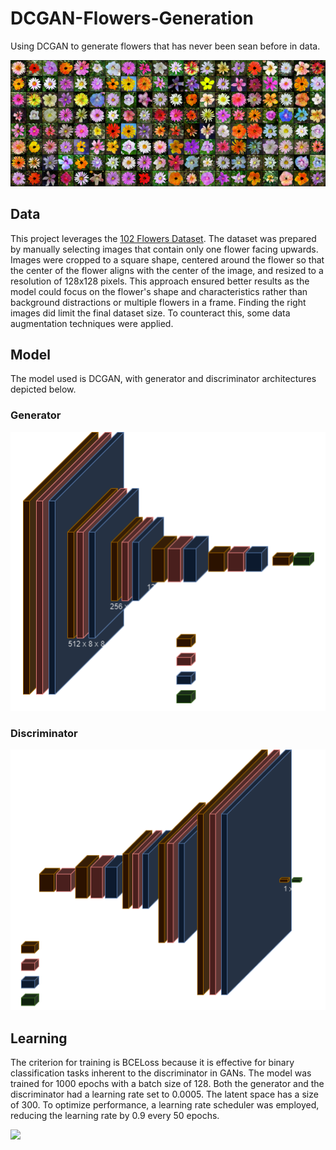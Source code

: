 # DCGAN-Flowers-Generation
Using DCGAN to generate flowers that has never been sean before in data.

![](https://github.com/OlaPietka/DCGAN-Flowers-Generation/blob/main/data/garden.png)

## Data
This project leverages the [102 Flowers Dataset](https://www.robots.ox.ac.uk/~vgg/data/flowers/102/). The dataset was prepared by manually selecting images that contain only one flower facing upwards. Images were cropped to a square shape, centered around the flower so that the center of the flower aligns with the center of the image, and resized to a resolution of 128x128 pixels. This approach ensured better results as the model could focus on the flower's shape and characteristics rather than background distractions or multiple flowers in a frame. Finding the right images did limit the final dataset size. To counteract this, some data augmentation techniques were applied.

## Model
The model used is DCGAN, with generator and discriminator architectures depicted below.

### Generator
![](https://github.com/OlaPietka/DCGAN-Flowers-Generation/blob/main/data/generator_architecture.png)

### Discriminator
![](https://github.com/OlaPietka/DCGAN-Flowers-Generation/blob/main/data/discriminator_architecture.png)

## Learning
The criterion for training is BCELoss because it is effective for binary classification tasks inherent to the discriminator in GANs. The model was trained for 1000 epochs with a batch size of 128. Both the generator and the discriminator had a learning rate set to 0.0005. The latent space has a size of 300. To optimize performance, a learning rate scheduler was employed, reducing the learning rate by 0.9 every 50 epochs.

![](https://github.com/OlaPietka/DCGAN-Flowers-Generation/blob/main/data/learning.gif)
